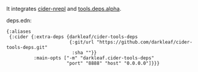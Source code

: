 It integrates [cider-nrepl](https://github.com/clojure-emacs/cider-nrepl)
and [tools.deps.alpha](https://github.com/clojure/tools.deps.alpha).


deps.edn:

```edn
{:aliases
 {:cider {:extra-deps {darkleaf/cider-tools-deps
                       {:git/url "https://github.com/darkleaf/cider-tools-deps.git"
                        :sha ""}}
          :main-opts ["-m" "darkleaf.cider-tools-deps"
                      "port" "8888" "host" "0.0.0.0"]}}}
```
